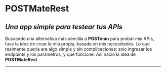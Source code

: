 # POSTMateRest

## _Una app simple para testear tus APIs_

Buscando una alternativa más sencilla a **POSTman** para probar mis APIs, tuve la 
idea de crear la mía propia, basada en mis necesidades. Lo que realmente 
quería era algo simple y sin complicaciones: solo ingresar los endpoints y 
los parámetros, y que funcione. Así nació la idea de **POSTMateRest**

---

